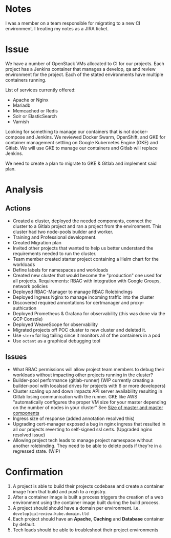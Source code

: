 # Notes

I was a member on a team responsible for migrating to a new CI environment. I treating my notes as a JIRA ticket.

# Issue

We have a number of OpenStack VMs allocated to CI for our projects. Each project has a Jenkins container that manages a develop, qa and review environment for the project. Each of the stated environments have multiple containers running.

List of services currently offered:

- Apache or Nginx
- Mariadb
- Memcached or Redis
- Solr or ElasticSearch
- Varnish

Looking for something to manage our containers that is not docker-compose and Jenkins. We reviewed Docker Swarm, OpenShift, and GKE for container management settling on Google Kubernetes Engine (GKE) and Gitlab. We will use GKE to manage our containers and Gitlab will replace Jenkins.

We need to create a plan to migrate to GKE & Gitlab and implement said plan.

# Analysis

## Actions


- Created a cluster, deployed the needed components, connect the cluster to a Gitlab project and ran a project from the environment. This cluster had two node-pools builder and worker.
- Training and Professional development.
- Created Migration plan
- Invited other projects that wanted to help us better understand the requirements needed to run the cluster.
- Team member created starter project containing a Helm chart for the workloads
- Define labels for namespaces and workloads
- Created new cluster that would become the "production" one used for all projects. Requirements: RBAC with integration with Google Groups, network policies
- Deployed RBAC-Manager to manage RBAC Rolebindings
- Deployed Ingress Nginx to manage incoming traffic into the cluster
- Discovered required annontations for certmanager and proxy-authication
- Deployed Prometheus & Grafana for observability (this was done via the GCP Console)
- Deployed WeaveScope for observability
- Migrated projects off POC cluster to new cluster and deleted it.
- Use `stern` for log tailing since it monitors all of the containers in a pod
- Use `octant` as a graphical debugging tool


## Issues

- What RBAC permissions will allow project team members to debug their workloads without impacting other projects running in the cluster?
- Builder-pool performance (gitlab-runner) (WIP currently creating a builder-pool with localssd drives for projects with 6 or more developers)
- Cluster scaling up and down impacts API server availability resulting in Gitlab losing communication with the runner. GKE like AWS "automatically configures the proper VM size for your master depending on the number of nodes in your cluster" See [Size of master and master components](https://kubernetes.io/docs/setup/best-practices/cluster-large/#size-of-master-and-master-components)
- Ingress size of response (added annotation resolved this)
- Upgrading cert-manager exposed a bug in nginx ingress that resulted in all our projects reverting to self-signed ssl certs. (Upgraded nginx resolved issue)
- Allowing project tech leads to manage project namespace without another rolebinding. They need to be able to delete pods if they're in a regressed state. (WIP)



# Confirmation
1. A project is able to build their projects codebase and create a container image from that build and push to a registry.
2. After a container image is built a process triggers the creation of a web environment using the container image built during the build process.
3. A project should should have a domain per environment. i.e. `develop|qa|review.kube.domain.tld`
4. Each project should have an **Apache**, **Caching** and **Database** container by default.
5. Tech leads should be able to troubleshoot their project environments